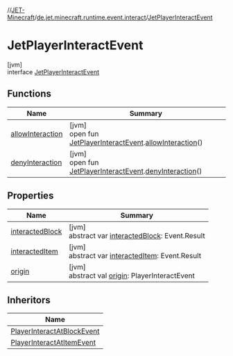 //[JET-Minecraft](../../../index.md)/[de.jet.minecraft.runtime.event.interact](../index.md)/[JetPlayerInteractEvent](index.md)

# JetPlayerInteractEvent

[jvm]\
interface [JetPlayerInteractEvent](index.md)

## Functions

| Name | Summary |
|---|---|
| [allowInteraction](allow-interaction.md) | [jvm]<br>open fun [JetPlayerInteractEvent](index.md).[allowInteraction](allow-interaction.md)() |
| [denyInteraction](deny-interaction.md) | [jvm]<br>open fun [JetPlayerInteractEvent](index.md).[denyInteraction](deny-interaction.md)() |

## Properties

| Name | Summary |
|---|---|
| [interactedBlock](interacted-block.md) | [jvm]<br>abstract var [interactedBlock](interacted-block.md): Event.Result |
| [interactedItem](interacted-item.md) | [jvm]<br>abstract var [interactedItem](interacted-item.md): Event.Result |
| [origin](origin.md) | [jvm]<br>abstract val [origin](origin.md): PlayerInteractEvent |

## Inheritors

| Name |
|---|
| [PlayerInteractAtBlockEvent](../-player-interact-at-block-event/index.md) |
| [PlayerInteractAtItemEvent](../-player-interact-at-item-event/index.md) |
